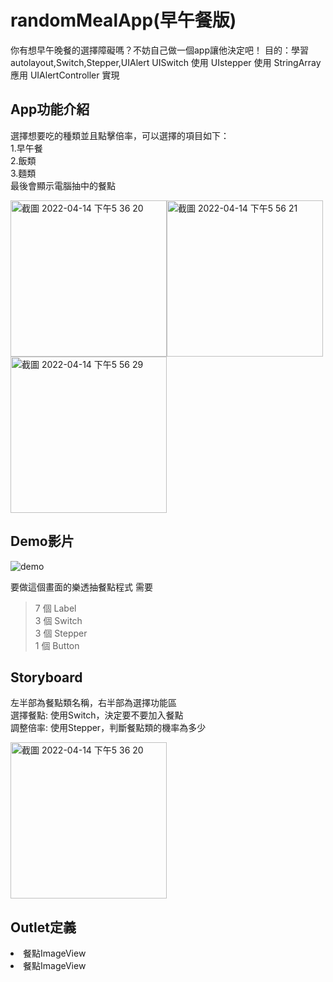 # randomMealApp(早午餐版)


你有想早午晚餐的選擇障礙嗎？不妨自己做一個app讓他決定吧！
目的：學習autolayout,Switch,Stepper,UIAlert
UISwitch 使用
UIstepper 使用
StringArray 應用
UIAlertController 實現

## App功能介紹
選擇想要吃的種類並且點擊倍率，可以選擇的項目如下：  
1.早午餐  
2.飯類  
3.麵類  
最後會顯示電腦抽中的餐點

<img width="250" alt="截圖 2022-04-14 下午5 36 20" src="https://user-images.githubusercontent.com/74231280/163358887-0e6d585d-1b97-4ca3-80c2-aa2984cef7b2.png"><img width="250" alt="截圖 2022-04-14 下午5 56 21" src="https://user-images.githubusercontent.com/74231280/163361707-28294c6c-7f8f-4e8d-b77f-1deb81cb269a.png"><img width="250" alt="截圖 2022-04-14 下午5 56 29" src="https://user-images.githubusercontent.com/74231280/163361727-77accf7d-dff5-42de-8030-f04fccd1ef76.png">

## Demo影片
![demo](https://user-images.githubusercontent.com/74231280/163361531-eb6c64f8-7660-4ef8-8b5c-37cae9a6400f.gif)

要做這個畫面的樂透抽餐點程式
需要
> 7 個 Label  
> 3 個 Switch  
> 3 個 Stepper  
> 1 個 Button
  
## Storyboard
左半部為餐點類名稱，右半部為選擇功能區  
選擇餐點: 使用Switch，決定要不要加入餐點  
調整倍率: 使用Stepper，判斷餐點類的機率為多少  

<img width="250" alt="截圖 2022-04-14 下午5 36 20" src="https://user-images.githubusercontent.com/74231280/163358887-0e6d585d-1b97-4ca3-80c2-aa2984cef7b2.png">

## Outlet定義
<li>餐點ImageView
<li>餐點ImageView
